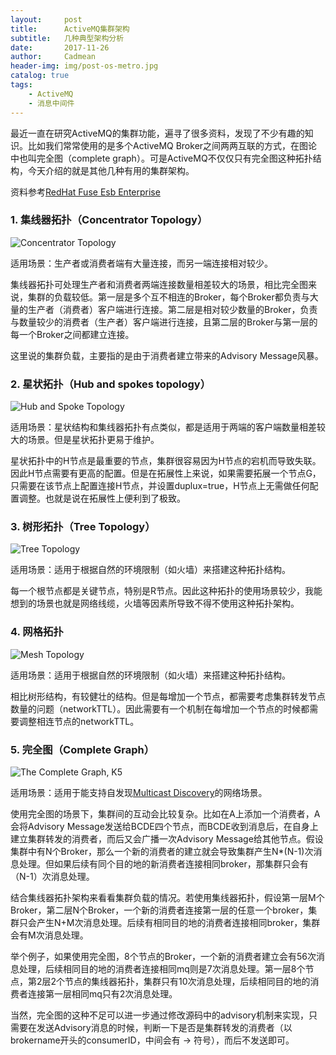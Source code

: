 ```yaml
---
layout:     post
title:      ActiveMQ集群架构
subtitle:   几种典型架构分析
date:       2017-11-26
author:     Cadmean
header-img: img/post-os-metro.jpg
catalog: true
tags:
    - ActiveMQ
    - 消息中间件
---
```


最近一直在研究ActiveMQ的集群功能，遍寻了很多资料，发现了不少有趣的知识。比如我们常常使用的是多个ActiveMQ Broker之间两两互联的方式，在图论中也叫完全图（complete graph）。可是ActiveMQ不仅仅只有完全图这种拓扑结构，今天介绍的就是其他几种有用的集群架构。

资料参考[RedHat Fuse Esb Enterprise](https://access.redhat.com/documentation/en-US/Fuse_ESB_Enterprise/7.1/html/Using_Networks_of_Brokers/files/FMQNetworksTopologies.html)

### 1. 集线器拓扑（Concentrator Topology）

![Concentrator Topology](http://upload-images.jianshu.io/upload_images/3320837-87848985aa7d08a3.gif?imageMogr2/auto-orient/strip)

适用场景：生产者或消费者端有大量连接，而另一端连接相对较少。

集线器拓扑可处理生产者和消费者两端连接数量相差较大的场景，相比完全图来说，集群的负载较低。第一层是多个互不相连的Broker，每个Broker都负责与大量的生产者（消费者）客户端进行连接。第二层是相对较少数量的Broker，负责与数量较少的消费者（生产者）客户端进行连接，且第二层的Broker与第一层的每一个Broker之间都建立连接。

这里说的集群负载，主要指的是由于消费者建立带来的Advisory Message风暴。

### 2. 星状拓扑（Hub and spokes topology）

![Hub and Spoke Topology](http://upload-images.jianshu.io/upload_images/3320837-1912343e49320490.gif?imageMogr2/auto-orient/strip)

适用场景：星状结构和集线器拓扑有点类似，都是适用于两端的客户端数量相差较大的场景。但是星状拓扑更易于维护。

星状拓扑中的H节点是最重要的节点，集群很容易因为H节点的宕机而导致失联。因此H节点需要有更高的配置。但是在拓展性上来说，如果需要拓展一个节点G，只需要在该节点上配置连接H节点，并设置duplux=true，H节点上无需做任何配置调整。也就是说在拓展性上便利到了极致。

### 3. 树形拓扑（Tree Topology）

![Tree Topology](http://upload-images.jianshu.io/upload_images/3320837-27c12c762bc955d8.gif?imageMogr2/auto-orient/strip)

适用场景：适用于根据自然的环境限制（如火墙）来搭建这种拓扑结构。

每一个根节点都是关键节点，特别是R节点。因此这种拓扑的使用场景较少，我能想到的场景也就是网络线缆，火墙等因素所导致不得不使用这种拓扑架构。

### 4. 网格拓扑

![Mesh Topology](http://upload-images.jianshu.io/upload_images/3320837-b4a4d986f117aa6e.gif?imageMogr2/auto-orient/strip)

适用场景：适用于根据自然的环境限制（如火墙）来搭建这种拓扑结构。

相比树形结构，有较健壮的结构。但是每增加一个节点，都需要考虑集群转发节点数量的问题（networkTTL）。因此需要有一个机制在每增加一个节点的时候都需要调整相连节点的networkTTL。

### 5. 完全图（Complete Graph）

![The Complete Graph, K5](http://upload-images.jianshu.io/upload_images/3320837-1ae902c7f1b19de8.gif?imageMogr2/auto-orient/strip)

适用场景：适用于能支持自发现[Multicast Discovery](http://activemq.apache.org/multicast-transport-reference.html)的网络场景。

使用完全图的场景下，集群间的互动会比较复杂。比如在A上添加一个消费者，A会将Advisory Message发送给BCDE四个节点，而BCDE收到消息后，在自身上建立集群转发的消费者，而后又会广播一次Advisory Message给其他节点。假设集群中有N个Broker，那么一个新的消费者的建立就会导致集群产生N*(N-1)次消息处理。但如果后续有同个目的地的新消费者连接相同broker，那集群只会有（N-1）次消息处理。

结合集线器拓扑架构来看看集群负载的情况。若使用集线器拓扑，假设第一层M个Broker，第二层N个Broker，一个新的消费者连接第一层的任意一个broker，集群只会产生N+M次消息处理。后续有相同目的地的消费者连接相同broker，集群会有M次消息处理。

举个例子，如果使用完全图，8个节点的Broker，一个新的消费者建立会有56次消息处理，后续相同目的地的消费者连接相同mq则是7次消息处理。第一层8个节点，第2层2个节点的集线器拓扑，集群只有10次消息处理，后续相同目的地的消费者连接第一层相同mq只有2次消息处理。

当然，完全图的这种不足可以进一步通过修改源码中的advisory机制来实现，只需要在发送Advisory消息的时候，判断一下是否是集群转发的消费者（以brokername开头的consumerID，中间会有 -> 符号），而后不发送即可。
